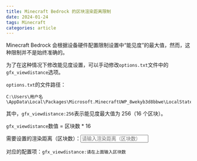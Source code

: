 ```yaml
---
title: Minecraft Bedrock 的区块渲染距离限制
date: 2024-01-24
tags: Minecraft
categories: article
---
```


Minecraft Bedrock 会根据设备硬件配置限制设置中“能见度”的最大值，然而，这种限制并不是始终准确的。

为了在这种情况下修改能见度设置，可以手动修改`options.txt`文件中的`gfx_viewdistance`选项。

`options.txt`的文件路径：

```
C:\Users\用户名\AppData\Local\Packages\Microsoft.MinecraftUWP_8wekyb3d8bbwe\LocalState\games\com.mojang\minecraftpe\options.txt
```

其中，`gfx_viewdistance:256`表示能见度最大值为 256（16 个区块）。

`gfx_viewdistance`数值 = 区块数 \* 16

<div>
  <p>
    需要设置的渲染距离（区块数）：<input
      type="number"
      id="viewdistance_chunks"
      placeholder="请输入渲染距离（区块数）"
      min="1"
    />
  </p>
  <p>
    对应的配置项：<code
      >gfx_viewdistance:<span id="viewdistance_config"
        >请在上面输入区块数</span
      ></code
    >
  </p>
  <script>
    const viewdistance_chunks = document.getElementById("viewdistance_chunks");
    const viewdistance_config = document.getElementById("viewdistance_config");

    viewdistance_chunks.addEventListener("input", () => {
      if (viewdistance_chunks.value > 65536) {
        viewdistance_chunks.value = 65536;
        alert("我们目前不认为存在可以达到此渲染距离的设备。");
      }
      viewdistance_config.innerHTML = Math.ceil(viewdistance_chunks.value * 16);
    });
  </script>
</div>
